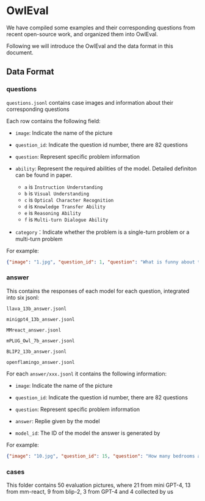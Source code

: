 # OwlEval

We have compiled some examples and their corresponding questions from recent open-source work, and organized them into OwlEval.

Following we will introduce the OwlEval and the data format in this document.

## Data Format

### questions

`questions.jsonl` contains case images and information about their corresponding questions

Each row contains the following field:

- `image`: Indicate the name of the picture
- `question_id`: Indicate the question id number, there are 82 questions

- `question`: Represent specific problem information
- `ability`: Represent the required abilities of the model. Detailed definiton can be found in paper.
  - `a` is `Instruction Understanding`
  - `b` is `Visual Understanding`
  - `c` is `Optical Character Recognition`
  - `d` is `Knowledge Transfer Ability`
  - `e` is `Reasoning Ability`
  - `f` is `Multi-turn Dialogue Ability`
- `category`：Indicate whether the problem is a single-turn problem or a multi-turn problem

For example:

```json
{"image": "1.jpg", "question_id": 1, "question": "What is funny about this image? Describe it panel by panel.", "ability": "a,b,e", "category": ["single_turn"]}
```

### answer

This contains the responses of each model for each question, integrated into six jsonl:

`llava_13b_answer.jsonl`

`minigpt4_13b_answer.jsonl`

`MMreact_answer.jsonl`

`mPLUG_Owl_7b_answer.jsonl`

`BLIP2_13b_answer.jsonl`

`openflamingo_answer.jsonl`

For each `answer/xxx.jsonl` it contains the following information:

- `image`: Indicate the name of the picture
- `question_id`: Indicate the question id number, there are 82 questions

- `question`: Represent specific problem information
- `answer`: Replie given by the model
- `model_id`: The ID of the model the answer is generated by

For example:

```json
{"image": "10.jpg", "question_id": 15, "question": "How many bedrooms are there in this floor plan?", "answer": "There are three bedrooms in this floor plan.", "model_id": "llava-13b"}
```

### cases

This folder contains 50 evaluation pictures, where 21 from mini GPT-4, 13 from mm-react, 9 from blip-2, 3 from GPT-4 and 4 collected by us

